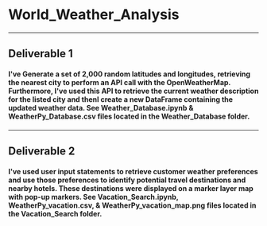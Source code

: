 # World_Weather_Analysis

***
## Deliverable 1
#### I've Generate a set of 2,000 random latitudes and longitudes, retrieving the nearest city to perform an API call with the OpenWeatherMap. Furthermore, I've used this API to retrieve the current weather description for the listed city and thenI create a new DataFrame containing the updated weather data. See Weather_Database.ipynb & WeatherPy_Database.csv files located in the Weather_Database folder.

***
## Deliverable 2
#### I've used user input statements to retrieve customer weather preferences and use those preferences to identify potential travel destinations and nearby hotels. These destinations were displayed on a marker layer map with pop-up markers. See Vacation_Search.ipynb, WeatherPy_vacation.csv, & WeatherPy_vacation_map.png files located in the Vacation_Search folder.



